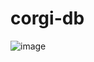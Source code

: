 # corgi-db

![image](https://user-images.githubusercontent.com/3830633/113482231-92458680-9495-11eb-9136-3f9e1baa7d8e.png)
